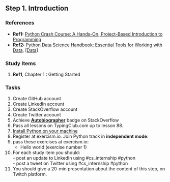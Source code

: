 ## Step 1. Introduction

### References
- **Ref1:** [Python Crash Course: A Hands-On, Project-Based Introduction to Programming](https://www.amazon.com/Python-Crash-Course-Hands-Project-Based/dp/1593276036)
- **Ref2:** [Python Data Science Handbook: Essential Tools for Working with Data](https://www.amazon.com/Python-Data-Science-Handbook-Essential/dp/1491912057), [[Data](https://github.com/jakevdp/PythonDataScienceHandbook/tree/master/notebooks/data)]


### Study Items
  1. **Ref1**, Chapter 1 : Getting Started

### Tasks

  1. Create GitHub account
  2. Create LinkedIn account
  3. Create StackOverflow account
  4. Create Twitter account
  5. Achieve [**Autobiographer**](https://stackoverflow.com/help/badges/9/autobiographer) badge on StackOverflow
  6. Pass all lessons on TypingClub.com up to lesson 88.
  7. [Install Python on your machine](https://github.com/mrhajbabaei/get-started-with-python)
  8. Register at exercism.io. Join Python track in **independent mode**:
  9. pass these exercises at exercism.io:
        - Hello world (exercise number 1)
  10. For each study item you should:  
     - post an update to LinkedIn using #cs_internship #python  
     - post a tweet on Twitter using #cs_internship #python
  11. You should give a 20-min presentation about the content of this step, on Twitch platform.
